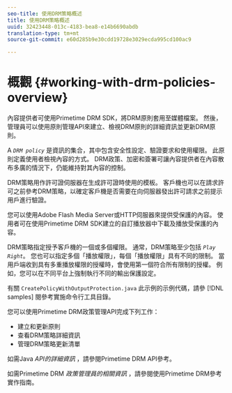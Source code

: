 ```yaml
---
seo-title: 使用DRM策略概述
title: 使用DRM策略概述
uuid: 32423448-013c-4183-bea8-e14b6690abdb
translation-type: tm+mt
source-git-commit: e60d285b9e30cdd19728e3029ecda995cd100ac9

---
```



# 概觀 {#working-with-drm-policies-overview}

內容提供者可使用Primetime DRM SDK，將DRM原則套用至媒體檔案。 然後，管理員可以使用原則管理API來建立、檢視DRM原則的詳細資訊並更新DRM原則。

A *`DRM policy`* 是資訊的集合，其中包含安全性設定、驗證要求和使用權限。 此原則定義使用者檢視內容的方式。 DRM政策、加密和簽署可讓內容提供者在內容散布多廣的情況下，仍能維持對其內容的控制。

DRM策略用作許可證伺服器在生成許可證時使用的模板。 客戶機也可以在請求許可之前參考DRM策略，以確定客戶機是否需要在向伺服器發出許可請求之前提示用戶進行驗證。

您可以使用Adobe Flash Media Server或HTTP伺服器來提供受保護的內容。 使用者可在使用Primetime DRM SDK建立的自訂播放器中下載及播放受保護的內容。

DRM策略指定授予客戶機的一個或多個權限。 通常，DRM策略至少包括 *`Play Right`*。 您也可以指定多個「播放權限」，每個「播放權限」具有不同的限制。 當用戶端收到具有多重播放權限的授權時，會使用第一個符合所有限制的授權。 例如，您可以在不同平台上強制執行不同的輸出保護設定。

有關 `CreatePolicyWithOutputProtection.java` 此示例的示例代碼，請參 [!DNL samples] 閱參考實施命令行工具目錄。

您可以使用Primetime DRM政策管理API完成下列工作：

* 建立和更新原則
* 查看DRM策略詳細資訊
* 管理DRM策略更新清單

如需Java *API的詳細資訊* ，請參閱Primetime DRM API參考。

如需Primetime DRM *政策管理員的相關資訊* ，請參閱使用Primetime DRM參考實作指南。
